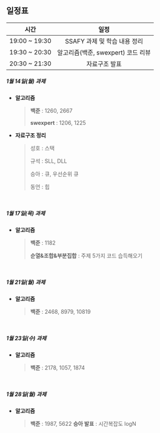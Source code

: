 ## 일정표

|     시간      |                일정                |
| :-----------: | :--------------------------------: |
| 19:00 ~ 19:30 |    SSAFY 과제 및 학습 내용 정리    |
| 19:30 ~ 20:30 | 알고리즘(백준, swexpert) 코드 리뷰 |
| 20:30 ~ 21:30 |           자료구조 발표            |



##### 1월 14일(월) 과제

- **알고리즘**

  > **백준** : 1260, 2667
  >
  > **swexpert** : 1206, 1225

- **자료구조 정리**

  > 성호 : 스택
  >
  > 규석 : SLL, DLL
  >
  > 승아 : 큐, 우선순위 큐
  >
  > 동언 : 힙
 
 <br/>
 
##### 1월 17일(목) 과제

- **알고리즘**

  > **백준** : 1182
  >
  > **순열&조합&부분집합** : 주제 5가지 코드 습득해오기
  
<br/>

##### 1월 21일(월) 과제

- **알고리즘**

  > **백준** : 2468, 8979, 10819

<br/>

##### 1월 23일(수) 과제

- **알고리즘**

  > **백준** : 2178, 1057, 1874

<br/>

##### 1월 28일(월) 과제

- **알고리즘**

  > **백준** : 1987, 5622
  > **승아 발표** : 시간복잡도 logN
